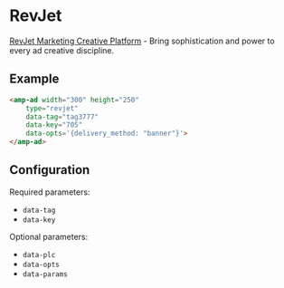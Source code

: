 <!---
Copyright 2017 The AMP HTML Authors. All Rights Reserved.

Licensed under the Apache License, Version 2.0 (the "License");
you may not use this file except in compliance with the License.
You may obtain a copy of the License at

      http://www.apache.org/licenses/LICENSE-2.0

Unless required by applicable law or agreed to in writing, software
distributed under the License is distributed on an "AS-IS" BASIS,
WITHOUT WARRANTIES OR CONDITIONS OF ANY KIND, either express or implied.
See the License for the specific language governing permissions and
limitations under the License.
-->

# RevJet

[RevJet Marketing Creative Platform](https://www.revjet.com/) - Bring sophistication and power to every ad creative
discipline.

## Example

```html
<amp-ad width="300" height="250"
    type="revjet"
    data-tag="tag3777"
    data-key="705"
    data-opts='{delivery_method: "banner"}'>
</amp-ad>
```

## Configuration

Required parameters:
- `data-tag`
- `data-key`

Optional parameters:
- `data-plc`
- `data-opts`
- `data-params`

